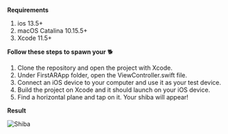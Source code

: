 **Requirements**

1. ios 13.5+
2. macOS Catalina 10.15.5+
3. Xcode 11.5+

**Follow these steps to spawn your** 🐕 

1. Clone the repository and open the project with Xcode.
2. Under FirstARApp folder, open the ViewController.swift file.
3. Connect an iOS device to your computer and use it as your test device. 
4. Build the project on Xcode and it should launch on your iOS device.
5. Find a horizontal plane and tap on it. Your shiba will appear!

**Result**

![Shiba](https://user-images.githubusercontent.com/15865085/83310336-abc4d480-a1d9-11ea-9c66-f343682e2f7b.jpg)
